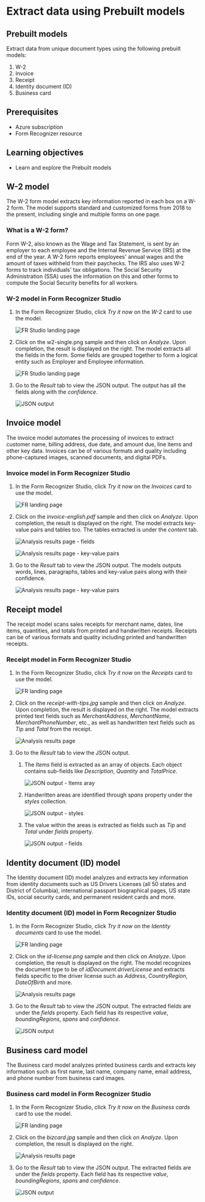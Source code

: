 # Extract data using Prebuilt models

## Prebuilt models

Extract data from unique document types using the following prebuilt models:
1. W-2
2. Invoice
3. Receipt
4. Identity document (ID)
5. Business card

## Prerequisites

* Azure subscription
* Form Recognizer resource

## Learning objectives

* Learn and explore the Prebuilt models

## W-2 model

The W-2 form model extracts key information reported in each box on a W-2 form. The model supports standard and customized forms from 2018 to the present, including single and multiple forms on one page.

### What is a W-2 form?

Form W-2, also known as the Wage and Tax Statement, is sent by an employer to each employee and the Internal Revenue Service (IRS) at the end of the year. A W-2 form reports employees' annual wages and the amount of taxes withheld from their paychecks. The IRS also uses W-2 forms to track individuals' tax obligations. The Social Security Administration (SSA) uses the information on this and other forms to compute the Social Security benefits for all workers.

### W-2 model in Form Recognizer Studio

1. In the Form Recognizer Studio, click _Try it now_ on the _W-2_ card to use the model.

    ![FR Studio landing page](assets/1.1.png)

2. Click on the w2-single.png sample and then click on _Analyze_. Upon completion, the result is displayed on the right. The model extracts all the fields in the form. Some fields are grouped together to form a logical entity such as Employer and Employee information. 

    ![FR Studio landing page](assets/1.2.png)

3. Go to the _Result_ tab to view the JSON output. The output has all the fields along with the _confidence_.

    ![JSON output](assets/1.3.png)


## Invoice model

The invoice model automates the processing of invoices to extract customer name, billing address, due date, and amount due, line items and other key data. Invoices can be of various formats and quality including phone-captured images, scanned documents, and digital PDFs.

### Invoice model in Form Recognizer Studio

1. In the Form Recognizer Studio, click _Try it now_ on the _Invoices_ card to use the model.

    ![FR landing page](assets/2.1.png)

2. Click on the _invoice-english.pdf_ sample and then click on _Analyze_. Upon completion, the result is displayed on the right. The model extracts key-value pairs and tables too. The tables extracted is under the _content_ tab.

    ![Analysis results page - fields](assets/2.2.png)

    ![Analysis results page - key-value pairs](assets/2.3.png)

3. Go to the _Result_ tab to view the JSON output. The models outputs words, lines, paragraphs, tables and key-value pairs along with their confidence.

    ![Analysis results page - key-value pairs](assets/2.4.png)

## Receipt model

The receipt model scans sales receipts for merchant name, dates, line items, quantities, and totals from printed and handwritten receipts. Receipts can be of various formats and quality including printed and handwritten receipts.

### Receipt model in Form Recognizer Studio

1. In the Form Recognizer Studio, click _Try it now_ on the _Receipts_ card to use the model.

    ![FR landing page](assets/3.1.png)

2. Click on the _receipt-with-tips.jpg_ sample and then click on _Analyze_. Upon completion, the result is displayed on the right. The model extracts printed text fields such as _MerchantAddress_, _MerchantName_, _MerchantPhoneNumber_, etc., as well as handwritten text fields such as _Tip_ and _Total_ from the receipt. 

    ![Analysis results page](assets/3.2.png)

3. Go to the _Result_ tab to view the JSON output. 
    
    1. The _Items_ field is extracted as an array of objects. Each object contains sub-fields like _Description_, _Quantity_ and _TotalPrice_. 
    
        ![JSON output - Items aray](assets/3.3.png)

    2. Handwritten areas are identified through _spans_ property under the _styles_ collection. 
    
        ![JSON output - styles](assets/3.5.png)
    
    3. The value within the areas is extracted as fields such as _Tip_ and _Total_ under _fields_ property.
    
        ![JSON output - fields](assets/3.4.png)

## Identity document (ID) model

The Identity document (ID) model analyzes and extracts key information from identity documents such as US Drivers Licenses (all 50 states and District of Columbia), international passport biographical pages, US state IDs, social security cards, and permanent resident cards and more.

### Identity document (ID) model in Form Recognizer Studio

1. In the Form Recognizer Studio, click _Try it now_ on the _Identity documents_ card to use the model.

    ![FR landing page](assets/4.1.png)

2. Click on the _id-license.png_ sample and then click on _Analyze_. Upon completion, the result is displayed on the right. The model recognizes the document type to be of _idDocument.driverLicense_ and extracts fields specific to the driver license such as _Address_, _CountryRegion_, _DateOfBirth_ and more.

    ![Analysis results page](assets/4.2.png)

3. Go to the _Result_ tab to view the JSON output. The extracted fields are under the _fields_ property. Each field has its respective _value_, _boundingRegions_, _spans_ and _confidence_.

    ![JSON output](assets/4.3.png)

## Business card model

The Business card model analyzes printed business cards and extracts key information such as first name, last name, company name, email address, and phone number from business card images.

### Business card model in Form Recognizer Studio

1. In the Form Recognizer Studio, click _Try it now_ on the _Business cards_ card to use the model.

    ![FR landing page](assets/5.1.png)

2. Click on the _bizcard.jpg_ sample and then click on _Analyze_. Upon completion, the result is displayed on the right. 

    ![Analysis results page](assets/5.2.png)

3. Go to the _Result_ tab to view the JSON output. The extracted fields are under the _fields_ property. Each field has its respective _value_, _boundingRegions_, _spans_ and _confidence_.

    ![JSON output](assets/5.3.png)
